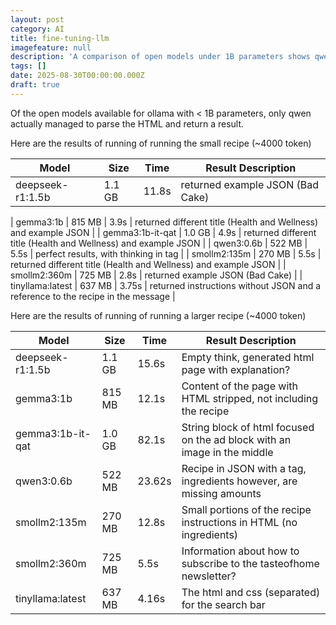 ```yaml
---
layout: post
category: AI
title: fine-tuning-llm
imagefeature: null
description: 'A comparison of open models under 1B parameters shows qwen parsing HTML successfully in small tests, with varied results across other models. Larger tests reveal inconsistent HTML handling and missing recipe details across several models.'
tags: []
date: 2025-08-30T00:00:00.000Z
draft: true
---
```

Of the open models available for ollama with < 1B parameters, only qwen actually managed to parse the HTML and return
a result.

Here are the results of running of running the small recipe (~4000 token)

| Model              | Size    | Time   | Result Description                                                               |
|--------------------|---------|--------|----------------------------------------------------------------------------------|
| deepseek-r1:1.5b   | 1.1 GB  | 11.8s  | returned example JSON (Bad Cake)                                                 |

| gemma3:1b          | 815 MB  | 3.9s   | returned different title (Health and Wellness) and example JSON                  |
| gemma3:1b-it-qat   | 1.0 GB  | 4.9s   | returned different title (Health and Wellness) and example JSON                  |
| qwen3:0.6b         | 522 MB  | 5.5s   | perfect results, with thinking in <think> tag                                    |
| smollm2:135m       | 270 MB  | 5.5s   | returned different title (Health and Wellness) and example JSON                  |
| smollm2:360m       | 725 MB  | 2.8s   | returned example JSON (Bad Cake)                                                 |
| tinyllama:latest   | 637 MB  | 3.75s  | returned instructions without JSON and a reference to the recipe in the message  |

Here are the results of running of running a larger recipe (~4000 token)

| Model              | Size    | Time   | Result Description                                                               |
|--------------------|---------|--------|----------------------------------------------------------------------------------|
| deepseek-r1:1.5b   | 1.1 GB  | 15.6s  | Empty think, generated html page with explanation?                               |
| gemma3:1b          | 815 MB  | 12.1s  | Content of the page with HTML stripped, not including the recipe                 |
| gemma3:1b-it-qat   | 1.0 GB  | 82.1s  | String block of html focused on the ad block with an image in the middle         |
| qwen3:0.6b         | 522 MB  | 23.62s | Recipe in JSON with a <think> tag, ingredients however, are missing amounts      |
| smollm2:135m       | 270 MB  | 12.8s  | Small portions of the recipe instructions in HTML (no ingredients)               |
| smollm2:360m       | 725 MB  | 5.5s   | Information about how to subscribe to the tasteofhome newsletter?                |
| tinyllama:latest   | 637 MB  | 4.16s  | The html and css (separated) for the search bar                                  |



